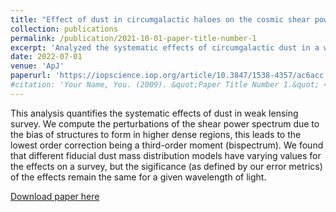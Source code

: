 ```yaml
---
title: "Effect of dust in circumgalactic haloes on the cosmic shear power spectrum"
collection: publications
permalink: /publication/2021-10-01-paper-title-number-1
excerpt: 'Analyzed the systematic effects of circumgalactic dust in a weak lensing survey.'
date: 2022-07-01
venue: 'ApJ'
paperurl: 'https://iopscience.iop.org/article/10.3847/1538-4357/ac6acc'
#citation: 'Your Name, You. (2009). &quot;Paper Title Number 1.&quot; <i>Journal 1</i>. 1(1).'
---
```

This analysis quantifies the systematic effects of dust in weak lensing survey. We compute the perturbations of the shear power spectrum due to the bias of structures to form in higher dense regions, this leads to the lowest order correction being a third-order moment (bispectrum). We found that different fiducial dust mass distribution models have varying values for the effects on a survey, but the sigificance (as defined by our error metrics) of the effects remain the same for a given wavelength of light.

[Download paper here](https://iopscience.iop.org/article/10.3847/1538-4357/ac6acc)

<!-- Recommended citation: Your Name, You. (2009). "Paper Title Number 1." <i>Journal 1</i>. 1(1). -->